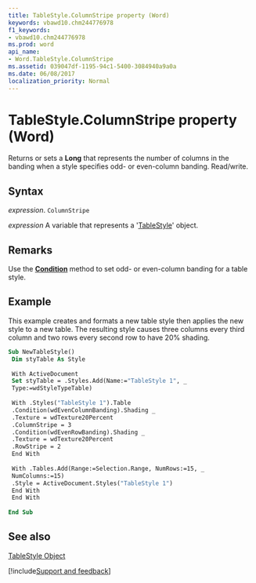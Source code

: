 ```yaml
---
title: TableStyle.ColumnStripe property (Word)
keywords: vbawd10.chm244776978
f1_keywords:
- vbawd10.chm244776978
ms.prod: word
api_name:
- Word.TableStyle.ColumnStripe
ms.assetid: 039047df-1195-94c1-5400-3084940a9a0a
ms.date: 06/08/2017
localization_priority: Normal
---
```



# TableStyle.ColumnStripe property (Word)

Returns or sets a  **Long** that represents the number of columns in the banding when a style specifies odd- or even-column banding. Read/write.


## Syntax

_expression_. `ColumnStripe`

_expression_ A variable that represents a '[TableStyle](Word.TableStyle.md)' object.


## Remarks

Use the  **[Condition](Word.TableStyle.Condition.md)** method to set odd- or even-column banding for a table style.


## Example

This example creates and formats a new table style then applies the new style to a new table. The resulting style causes three columns every third column and two rows every second row to have 20% shading.


```vb
Sub NewTableStyle() 
 Dim styTable As Style 
 
 With ActiveDocument 
 Set styTable = .Styles.Add(Name:="TableStyle 1", _ 
 Type:=wdStyleTypeTable) 
 
 With .Styles("TableStyle 1").Table 
 .Condition(wdEvenColumnBanding).Shading _ 
 .Texture = wdTexture20Percent 
 .ColumnStripe = 3 
 .Condition(wdEvenRowBanding).Shading _ 
 .Texture = wdTexture20Percent 
 .RowStripe = 2 
 End With 
 
 With .Tables.Add(Range:=Selection.Range, NumRows:=15, _ 
 NumColumns:=15) 
 .Style = ActiveDocument.Styles("TableStyle 1") 
 End With 
 End With 
 
End Sub
```


## See also


[TableStyle Object](Word.TableStyle.md)

[!include[Support and feedback](~/includes/feedback-boilerplate.md)]